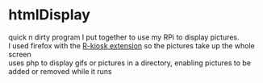 # htmlDisplay
quick n dirty program I put together to use my RPi to display pictures. <br />
I used firefox with the [R-kiosk extension](https://addons.mozilla.org/en-US/firefox/addon/r-kiosk/) so the pictures take up the whole screen <br />
uses php to display gifs or pictures in a directory, enabling pictures to be added or removed while it runs
